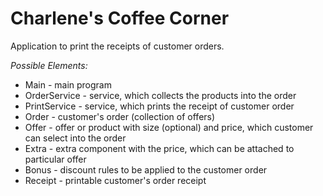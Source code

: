 # Charlene's Coffee Corner

Application to print the receipts of customer orders.


_Possible Elements:_
* Main - main program
* OrderService - service, which collects the products into the order
* PrintService - service, which prints the receipt of customer order
* Order - customer's order (collection of offers)
* Offer - offer or product with size (optional) and price, which customer can select into the order
* Extra - extra component with the price, which can be attached to particular offer
* Bonus - discount rules to be applied to the customer order
* Receipt - printable customer's order receipt

